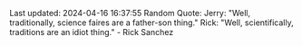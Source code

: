 Last updated: 2024-04-16 16:37:55
Random Quote: Jerry: "Well, traditionally, science faires are a father-son thing."
Rick: "Well, scientifically, traditions are an idiot thing." - Rick Sanchez